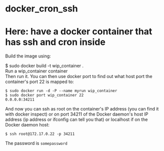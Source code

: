 # docker_cron_ssh

# Here: have a docker container that has ssh and cron inside

Build the image using:

$ sudo docker build -t wip_container .  
Run a wip_container container  
Then run it. You can then use docker port to find out what host port the container's port 22 is mapped to:  

```
$ sudo docker run -d -P --name myrun wip_container
$ sudo docker port wip_container 22
0.0.0.0:34211
```
And now you can ssh as root on the container's IP address (you can find it with docker inspect) 
or on port 34211 of the Docker daemon's host IP address 
(ip address or ifconfig can tell you that) or localhost if on the Docker daemon host:

```
$ ssh root@172.17.0.22 -p 34211
```
The password is ``somepassword``

